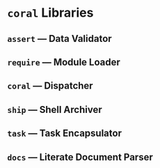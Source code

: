`coral` Libraries
=================

`assert` — Data Validator
-------------------------

`require` — Module Loader
-------------------------

`coral` — Dispatcher
--------------------

`ship` — Shell Archiver
-----------------------

`task` — Task Encapsulator
--------------------------

`docs` — Literate Document Parser
---------------------------------

